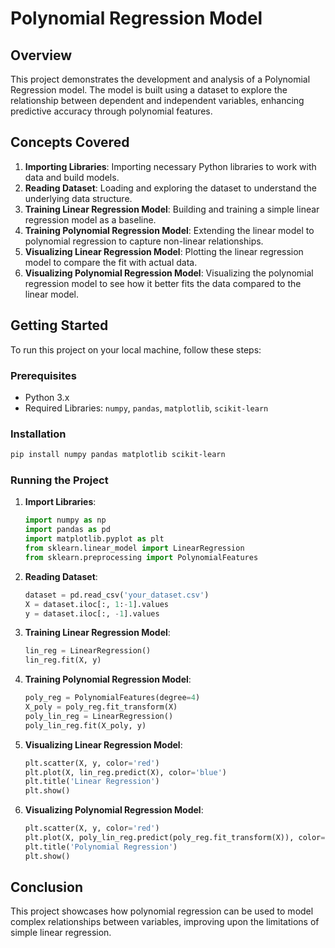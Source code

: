 # Polynomial Regression Model

## Overview
This project demonstrates the development and analysis of a Polynomial Regression model. The model is built using a dataset to explore the relationship between dependent and independent variables, enhancing predictive accuracy through polynomial features.

## Concepts Covered
1. **Importing Libraries**: Importing necessary Python libraries to work with data and build models.
2. **Reading Dataset**: Loading and exploring the dataset to understand the underlying data structure.
3. **Training Linear Regression Model**: Building and training a simple linear regression model as a baseline.
4. **Training Polynomial Regression Model**: Extending the linear model to polynomial regression to capture non-linear relationships.
5. **Visualizing Linear Regression Model**: Plotting the linear regression model to compare the fit with actual data.
6. **Visualizing Polynomial Regression Model**: Visualizing the polynomial regression model to see how it better fits the data compared to the linear model.

## Getting Started
To run this project on your local machine, follow these steps:

### Prerequisites
- Python 3.x
- Required Libraries: `numpy`, `pandas`, `matplotlib`, `scikit-learn`

### Installation
```bash
pip install numpy pandas matplotlib scikit-learn
```

### Running the Project
1. **Import Libraries**:
   ```python
   import numpy as np
   import pandas as pd
   import matplotlib.pyplot as plt
   from sklearn.linear_model import LinearRegression
   from sklearn.preprocessing import PolynomialFeatures
   ```

2. **Reading Dataset**:
   ```python
   dataset = pd.read_csv('your_dataset.csv')
   X = dataset.iloc[:, 1:-1].values
   y = dataset.iloc[:, -1].values
   ```

3. **Training Linear Regression Model**:
   ```python
   lin_reg = LinearRegression()
   lin_reg.fit(X, y)
   ```

4. **Training Polynomial Regression Model**:
   ```python
   poly_reg = PolynomialFeatures(degree=4)
   X_poly = poly_reg.fit_transform(X)
   poly_lin_reg = LinearRegression()
   poly_lin_reg.fit(X_poly, y)
   ```

5. **Visualizing Linear Regression Model**:
   ```python
   plt.scatter(X, y, color='red')
   plt.plot(X, lin_reg.predict(X), color='blue')
   plt.title('Linear Regression')
   plt.show()
   ```

6. **Visualizing Polynomial Regression Model**:
   ```python
   plt.scatter(X, y, color='red')
   plt.plot(X, poly_lin_reg.predict(poly_reg.fit_transform(X)), color='blue')
   plt.title('Polynomial Regression')
   plt.show()
   ```

## Conclusion
This project showcases how polynomial regression can be used to model complex relationships between variables, improving upon the limitations of simple linear regression.
